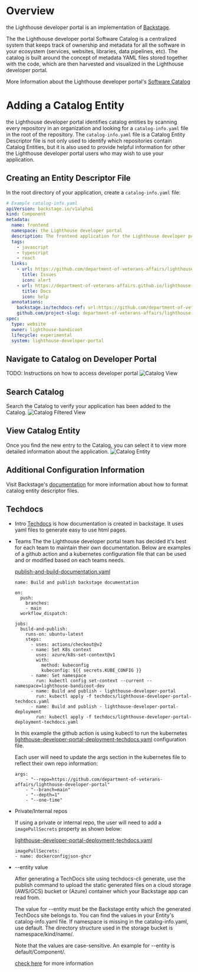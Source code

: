 # Overview

the Lighthouse developer portal is an implementation of [Backstage](https://backstage.io/).

The the Lighthouse developer portal Software Catalog is a centralized system that keeps track of ownership and metadata for all the software in your ecosystem (services, websites, libraries, data pipelines, etc). The catalog is built around the concept of metadata YAML files stored together with the code, which are then harvested and visualized in the Lighthouse developer portal.

More Information about the Lighthouse developer portal's [Software Catalog](https://backstage.io/docs/features/software-catalog/software-catalog-overview)

# Adding a Catalog Entity

the Lighthouse developer portal identifies catalog entities by scanning every repository in an organization and looking for a `catalog-info.yaml` file in the root of the repository. The `catalog-info.yaml` file is a Catalog Entity Descriptor file is not only used to identify which repositories contain Catalog Entities, but it is also used to provide helpful information for other the Lighthouse developer portal users who may wish to use your application.

## Creating an Entity Descriptor File

In the root directory of your application, create a `catalog-info.yaml` file:

```yaml
# Example catalog-info.yaml
apiVersion: backstage.io/v1alpha1
kind: Component
metadata:
  name: frontend
  namespace: the Lighthouse developer portal
  description: The frontend application for the Lighthouse developer portal
  tags:
    - javascript
    - typescript
    - react
  links:
    - url: https://github.com/department-of-veterans-affairs/lighthouse-developer-portal/issues
      title: Issues
      icon: alert
    - url: https://department-of-veterans-affairs.github.io/lighthouse-developer-portal/
      title: Docs
      icon: help
  annotations:
    backstage.io/techdocs-ref: url:https://github.com/department-of-veterans-affairs/lighthouse-developer-portal
    github.com/project-slug: department-of-veterans-affairs/lighthouse-developer-portal
spec:
  type: website
  owner: lighthouse-bandicoot
  lifecycle: experimental
  system: lighthouse-developer-portal
```

## Navigate to Catalog on Developer Portal

TODO: Instructions on how to access developer portal
![Catalog View](https://raw.githubusercontent.com/department-of-veterans-affairs/lighthouse-developer-portal/main/docs/images/catalog_view.png)

## Search Catalog

Search the Catalog to verify your application has been added to the Catalog.
![Catalog Filtered View](https://raw.githubusercontent.com/department-of-veterans-affairs/lighthouse-developer-portal/main/docs/images/catalog_filtered_view.png)

## View Catalog Entity

Once you find the new entry to the Catalog, you can select it to view more detailed information about the application.
![Catalog Entity](https://raw.githubusercontent.com/department-of-veterans-affairs/lighthouse-developer-portal/main/docs/images/catalog_entity.png)

## Additional Configuration Information

Visit Backstage's [documentation](https://backstage.io/docs/features/software-catalog/descriptor-format) for more information about how to format catalog entity descriptor files.

## Techdocs

- Intro
[Techdocs](https://backstage.io/docs/features/techdocs/techdocs-overview) is how documentation is created in backstage. It uses yaml files to generate easy to use html pages.


- Teams
  The the Lighthouse developer portal team has decided it's best for each team to maintain their own documentation. Below are examples of a github action and a kubernetes configuration file that can be used and or modified based on each teams needs.

  [publish-and-build-documentation.yaml](https://github.com/department-of-veterans-affairs/lighthouse-developer-portal-deployment/blob/main/.github/workflows/build-and-publish-documentation.yaml)

  ```
  name: Build and publish backstage documentation

  on:
    push:
      branches:
      - main
    workflow_dispatch:

  jobs:
    build-and-publish:
      runs-on: ubuntu-latest
      steps:
        - uses: actions/checkout@v2
        - name: Set K8s context
          uses: azure/k8s-set-context@v1
          with:
            method: kubeconfig
            kubeconfig: ${{ secrets.KUBE_CONFIG }}
        - name: Set namespace
          run: kubectl config set-context --current --namespace=lighthouse-bandicoot-dev
        - name: Build and publish - lighthouse-developer-portal
          run: kubectl apply -f techdocs/lighthouse-developer-portal-techdocs.yaml
        - name: Build and publish - lighthouse-developer-portal-deployment
          run: kubectl apply -f techdocs/lighthouse-developer-portal-deployment-techdocs.yaml
  ```
  In this example the github action is using kubectl to run the kubernetes [lighthouse-developer-portal-deployment-techdocs.yaml](https://github.com/department-of-veterans-affairs/lighthouse-developer-portal-deployment/blob/main/techdocs/lighthouse-developer-portal-techdocs.yaml) configuration file.

  Each user will need to update the args section in the kubernetes file to reflect their own repo information:

  ```
  args:
      - "--repo=https://github.com/department-of-veterans-affairs/lighthouse-developer-portal"
      - "--branch=main"
      - "--depth=1"
      - "--one-time"
  ```

- Private/Internal repos

  If using a private or internal repo, the user will need to add a `imagePullSecrets` property as shown below:

  [lighthouse-developer-portal-deployment-techdocs.yaml](https://github.com/department-of-veterans-affairs/lighthouse-developer-portal-deployment/blob/main/techdocs/lighthouse-developer-portal-deployment-techdocs.yaml#L62)

  ```
  imagePullSecrets:
  - name: dockerconfigjson-ghcr
  ```

- --entity value

  After generating a TechDocs site using techdocs-cli generate, use the publish command to upload the static generated files on a cloud storage (AWS/GCS) bucket or (Azure) container which your Backstage app can read from.

  The value for --entity must be the Backstage entity which the generated TechDocs site belongs to. You can find the values in your Entity's catalog-info.yaml file. If namespace is missing in the catalog-info.yaml, use default. The directory structure used in the storage bucket is namespace/kind/name/<files>.

  Note that the values are case-sensitive. An example for --entity is default/Component/<entityName>.

  [check here](https://backstage.io/docs/features/techdocs/cli#publish-generated-techdocs-sites) for more information